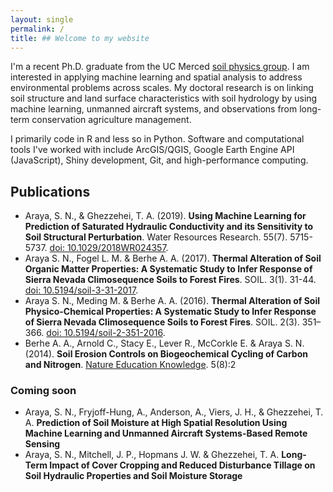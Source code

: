 ```yaml
---
layout: single
permalink: /
title: ## Welcome to my website
---
```


I'm a recent Ph.D. graduate from the UC Merced [soil physics group](http://soilphysics.ucmerced.edu/). I am interested in applying machine learning and spatial analysis to address environmental problems across scales. My doctoral research is on linking soil structure and land surface characteristics with soil hydrology by using machine learning, unmanned aircraft systems, and observations from long-term conservation agriculture management.

I primarily code in R and less so in Python. Software and computational tools I've worked with include ArcGIS/QGIS, Google Earth Engine API (JavaScript), Shiny development, Git, and high-performance computing.

## Publications
- Araya, S. N., & Ghezzehei, T. A. (2019). **Using Machine Learning for Prediction of Saturated Hydraulic Conductivity and its Sensitivity to Soil Structural Perturbation**. Water Resources Research. 55(7). 5715-5737. [doi: 10.1029/2018WR024357](https://doi.org/10.1029/2018WR024357).
- Araya S. N., Fogel L. M. & Berhe A. A. (2017). **Thermal Alteration of Soil Organic Matter Properties: A Systematic Study to Infer Response of Sierra Nevada Climosequence Soils to Forest Fires**. SOIL. 3(1). 31-44. [doi: 10.5194/soil-3-31-2017](https://doi.org/10.5194/soil-3-31-2017).
- Araya S. N., Meding M. & Berhe A. A. (2016). **Thermal Alteration of Soil Physico-Chemical Properties: A Systematic Study to Infer Response of Sierra Nevada Climosequence Soils to Forest Fires**. SOIL. 2(3). 351–366. [doi: 10.5194/soil-2-351-2016](https://doi.org/10.5194/soil-2-351-2016).
- Berhe A. A., Arnold C., Stacy E., Lever R., McCorkle E. & Araya S. N. (2014). **Soil Erosion Controls on Biogeochemical Cycling of Carbon and Nitrogen**. [Nature Education Knowledge](https://www.nature.com/scitable/knowledge/library/soil-erosion-controls-on-biogeochemical-cycling-of-122160904). 5(8):2

### Coming soon
- Araya, S. N., Fryjoff-Hung, A., Anderson, A., Viers, J. H., & Ghezzehei, T. A. **Prediction of Soil Moisture at High Spatial Resolution Using Machine Learning and Unmanned Aircraft Systems-Based Remote Sensing**
- Araya, S. N., Mitchell, J. P., Hopmans J. W. & Ghezzehei, T. A. **Long-Term Impact of Cover Cropping and Reduced Disturbance Tillage on Soil Hydraulic Properties and Soil Moisture Storage**
